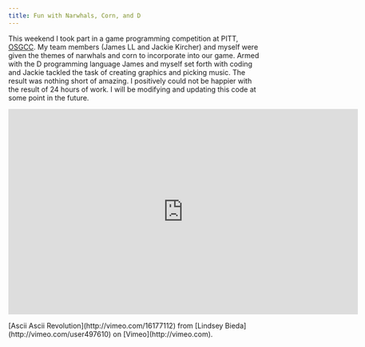 ```yaml
---
title: Fun with Narwhals, Corn, and D
---
```


This weekend I took part in a game programming competition at PITT, [OSGCC](http://osgcc.org). My team members (James LL and Jackie Kircher) and myself were given the themes of narwhals and corn to incorporate into our game. Armed with the D programming language James and myself set forth with coding and Jackie tackled the task of creating graphics and picking music. The result was nothing short of amazing. I positively could not be happier with the result of 24 hours of work. I will be modifying and updating this code at some point in the future. 

<iframe src="http://player.vimeo.com/video/16177112?color=ffffff" width="700" height="412" frameborder="0"></iframe><p>[Ascii Ascii Revolution](http://vimeo.com/16177112) from [Lindsey Bieda](http://vimeo.com/user497610) on [Vimeo](http://vimeo.com).</p>